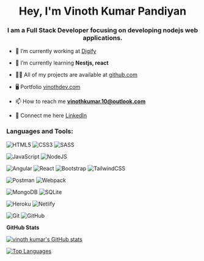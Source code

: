 <h1 align="center">Hey, I'm Vinoth Kumar Pandiyan</h1>
<h3 align="center">I am a Full Stack Developer focusing on developing nodejs web applications.</h3>

- 🚀  I’m currently working at [Digify](https://www.digify.com/)

- 🧠  I’m currently learning **Nestjs, react**

- 👨‍💻 All of my projects are available at [github.com](https://github.com/vknow?tab=repositories)

- 🖥️ Portfolio [vinothdev.com](https://vinothdev.com)

- 📫 How to reach me **vinothkumar.10@outlook.com**

- 🔗 Connect me here [LinkedIn](https://www.linkedin.com/in/vinoth-kumar-pandiyan/)

<h3 align="left">Languages and Tools:</h3>

![HTML5](https://img.shields.io/badge/html5-%23E34F26.svg?style=for-the-badge&logo=html5&logoColor=white)
![CSS3](https://img.shields.io/badge/css3-%231572B6.svg?style=for-the-badge&logo=css3&logoColor=white)
![SASS](https://img.shields.io/badge/SASS-hotpink.svg?style=for-the-badge&logo=SASS&logoColor=white)

![JavaScript](https://img.shields.io/badge/javascript-%23323330.svg?style=for-the-badge&logo=javascript&logoColor=%23F7DF1E)
![NodeJS](https://img.shields.io/badge/node.js-6DA55F?style=for-the-badge&logo=node.js&logoColor=white)

![Angular](https://img.shields.io/badge/angular-%23c3002f.svg?style=for-the-badge&logo=angular&logoColor=%23fff)
![React](https://img.shields.io/badge/react-%2320232a.svg?style=for-the-badge&logo=react&logoColor=%2361DAFB)
![Bootstrap](https://img.shields.io/badge/bootstrap-%23563D7C.svg?style=for-the-badge&logo=bootstrap&logoColor=white)
![TailwindCSS](https://img.shields.io/badge/tailwindcss-%2338B2AC.svg?style=for-the-badge&logo=tailwind-css&logoColor=white)

![Postman](https://img.shields.io/badge/Postman-FF6C37?style=for-the-badge&logo=postman&logoColor=white)
![Webpack](https://img.shields.io/badge/webpack-%238DD6F9.svg?style=for-the-badge&logo=webpack&logoColor=black)

![MongoDB](https://img.shields.io/badge/monogo-%2300ED64.svg?style=for-the-badge&logo=mongodb&logoColor=%23001E2B)
![SQLite](https://img.shields.io/badge/sqlite-%2307405e.svg?style=for-the-badge&logo=sqlite&logoColor=white)

![Heroku](https://img.shields.io/badge/heroku-%23430098.svg?style=for-the-badge&logo=heroku&logoColor=white)
![Netlify](https://img.shields.io/badge/netlify-%23000000.svg?style=for-the-badge&logo=netlify&logoColor=#00C7B7)

![Git](https://img.shields.io/badge/git-%23F05033.svg?style=for-the-badge&logo=git&logoColor=white)
![GitHub](https://img.shields.io/badge/github-%23121011.svg?style=for-the-badge&logo=github&logoColor=white)

  <b>GitHub Stats</b>
 
<a href="http://www.github.com/vknow"><img src="https://vk-repo-stats.vercel.app/api?username=vknow&show_icons=true&hide=stars,&count_private=true&title_color=14b8a6&text_color=ffffff&icon_color=ef4444&bg_color=0f172a&hide_border=true&show_icons=true" alt="vinoth kumar's GitHub stats" /></a>

<a href="https://github.com/vknow" align="left"><img src="https://vk-repo-stats.vercel.app/api/top-langs/?username=vknow&langs_count=6&title_color=14b8a6&text_color=ffffff&icon_color=ef4444&bg_color=0f172a&hide_border=true&locale=en&custom_title=Top%20%Languages" alt="Top Languages" /></a>
 
